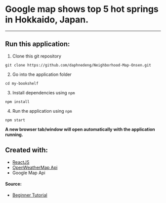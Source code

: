 # Google map shows top 5 hot springs in Hokkaido, Japan.
---
## Run this application:
1. Clone this git repository
```
git clone https://github.com/daphnedeng/Neighborhood-Map-Onsen.git
```
2. Go into the application folder
```
cd my-bookshelf
```
3. Install dependencies using `npm`
```
npm install
```
4. Run the application using `npm`
```
npm start
```
**A new browser tab/window will open automatically with the application running.**

## Created with:

* [ReactJS](https://github.com/facebook/create-react-app)
* [OpenWeatherMap Api](https://openweathermap.org/api)
* Google Map Api

#### Source:

* [Beginner Tutorial](http://cuneyt.aliustaoglu.biz/en/using-google-maps-in-react-without-custom-libraries/)
